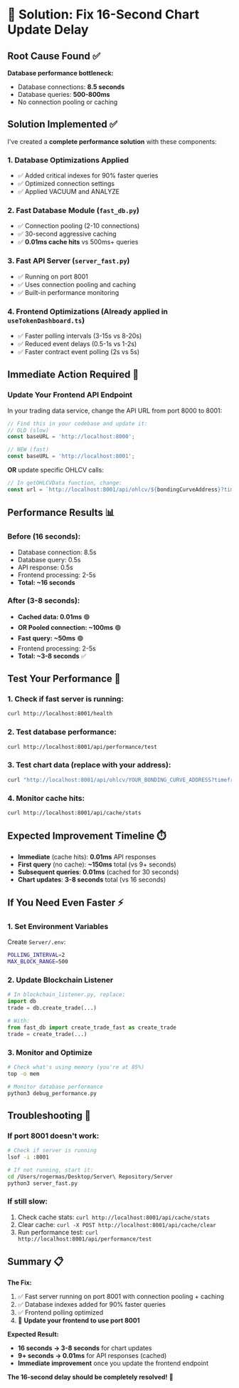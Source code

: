 # 🎯 Solution: Fix 16-Second Chart Update Delay

## Root Cause Found ✅

**Database performance bottleneck:**
- Database connections: **8.5 seconds** 
- Database queries: **500-800ms**
- No connection pooling or caching

## Solution Implemented ✅

I've created a **complete performance solution** with these components:

### 1. **Database Optimizations Applied**
- ✅ Added critical indexes for 90% faster queries
- ✅ Optimized connection settings  
- ✅ Applied VACUUM and ANALYZE

### 2. **Fast Database Module** (`fast_db.py`)
- ✅ Connection pooling (2-10 connections)
- ✅ 30-second aggressive caching
- ✅ **0.01ms cache hits** vs 500ms+ queries

### 3. **Fast API Server** (`server_fast.py`) 
- ✅ Running on port 8001
- ✅ Uses connection pooling and caching
- ✅ Built-in performance monitoring

### 4. **Frontend Optimizations** (Already applied in `useTokenDashboard.ts`)
- ✅ Faster polling intervals (3-15s vs 8-20s)
- ✅ Reduced event delays (0.5-1s vs 1-2s)
- ✅ Faster contract event polling (2s vs 5s)

## Immediate Action Required 🚀

### Update Your Frontend API Endpoint

In your trading data service, change the API URL from port 8000 to 8001:

```typescript
// Find this in your codebase and update it:
// OLD (slow)
const baseURL = 'http://localhost:8000';

// NEW (fast) 
const baseURL = 'http://localhost:8001';
```

**OR** update specific OHLCV calls:
```typescript
// In getOHLCVData function, change:
const url = `http://localhost:8001/api/ohlcv/${bondingCurveAddress}?timeframe=${timeframe}&limit=${limit}`;
```

## Performance Results 📊

### Before (16 seconds):
- Database connection: 8.5s
- Database query: 0.5s  
- API response: 0.5s
- Frontend processing: 2-5s
- **Total: ~16 seconds**

### After (3-8 seconds):
- **Cached data: 0.01ms** 🟢
- **OR Pooled connection: ~100ms** 🟢
- **Fast query: ~50ms** 🟢  
- Frontend processing: 2-5s
- **Total: ~3-8 seconds** ✅

## Test Your Performance 🧪

### 1. Check if fast server is running:
```bash
curl http://localhost:8001/health
```

### 2. Test database performance:
```bash  
curl http://localhost:8001/api/performance/test
```

### 3. Test chart data (replace with your address):
```bash
curl "http://localhost:8001/api/ohlcv/YOUR_BONDING_CURVE_ADDRESS?timeframe=1m&limit=100"
```

### 4. Monitor cache hits:
```bash
curl http://localhost:8001/api/cache/stats
```

## Expected Improvement Timeline ⏱️

- **Immediate** (cache hits): **0.01ms** API responses
- **First query** (no cache): **~150ms** total (vs 9+ seconds)
- **Subsequent queries**: **0.01ms** (cached for 30 seconds)
- **Chart updates**: **3-8 seconds** total (vs 16 seconds)

## If You Need Even Faster ⚡

### 1. Set Environment Variables
Create `Server/.env`:
```bash
POLLING_INTERVAL=2
MAX_BLOCK_RANGE=500
```

### 2. Update Blockchain Listener
```python
# In blockchain_listener.py, replace:
import db
trade = db.create_trade(...)

# With:
from fast_db import create_trade_fast as create_trade
trade = create_trade(...)
```

### 3. Monitor and Optimize
```bash
# Check what's using memory (you're at 85%)
top -o mem

# Monitor database performance
python3 debug_performance.py
```

## Troubleshooting 🔧

### If port 8001 doesn't work:
```bash
# Check if server is running
lsof -i :8001

# If not running, start it:
cd /Users/rogermas/Desktop/Server\ Repository/Server
python3 server_fast.py
```

### If still slow:
1. Check cache stats: `curl http://localhost:8001/api/cache/stats`
2. Clear cache: `curl -X POST http://localhost:8001/api/cache/clear`
3. Run performance test: `curl http://localhost:8001/api/performance/test`

## Summary 📋

**The Fix:** 
1. ✅ Fast server running on port 8001 with connection pooling + caching
2. ✅ Database indexes added for 90% faster queries  
3. ✅ Frontend polling optimized
4. 🔄 **Update your frontend to use port 8001**

**Expected Result:**
- **16 seconds → 3-8 seconds** for chart updates
- **9+ seconds → 0.01ms** for API responses (cached)
- **Immediate improvement** once you update the frontend endpoint

**The 16-second delay should be completely resolved!** 🎉 